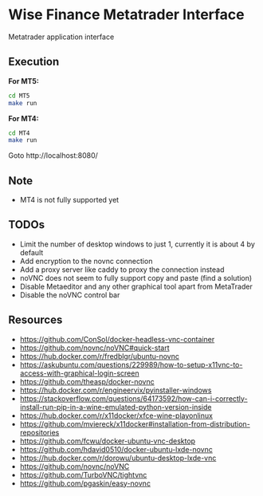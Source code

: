 # Wise Finance Metatrader Interface

Metatrader application interface

## Execution

**For MT5:**

```bash
cd MT5
make run

```

**For MT4:**

```bash
cd MT4
make run

```

Goto http://localhost:8080/

## Note

- MT4 is not fully supported yet

## TODOs

- Limit the number of desktop windows to just 1, currently it is about 4 by default
- Add encryption to the novnc connection
- Add a proxy server like caddy to proxy the connection instead
- noVNC does not seem to fully support copy and paste (find a solution)
- Disable Metaeditor and any other graphical tool apart from MetaTrader
- Disable the noVNC control bar

## Resources

- https://github.com/ConSol/docker-headless-vnc-container
- https://github.com/novnc/noVNC#quick-start
- https://hub.docker.com/r/fredblgr/ubuntu-novnc
- https://askubuntu.com/questions/229989/how-to-setup-x11vnc-to-access-with-graphical-login-screen
- https://github.com/theasp/docker-novnc
- https://hub.docker.com/r/engineervix/pyinstaller-windows
- https://stackoverflow.com/questions/64173592/how-can-i-correctly-install-run-pip-in-a-wine-emulated-python-version-inside
- https://hub.docker.com/r/x11docker/xfce-wine-playonlinux
- https://github.com/mviereck/x11docker#installation-from-distribution-repositories
- https://github.com/fcwu/docker-ubuntu-vnc-desktop
- https://github.com/hdavid0510/docker-ubuntu-lxde-novnc
- https://hub.docker.com/r/dorowu/ubuntu-desktop-lxde-vnc
- https://github.com/novnc/noVNC
- https://github.com/TurboVNC/tightvnc
- https://github.com/pgaskin/easy-novnc

